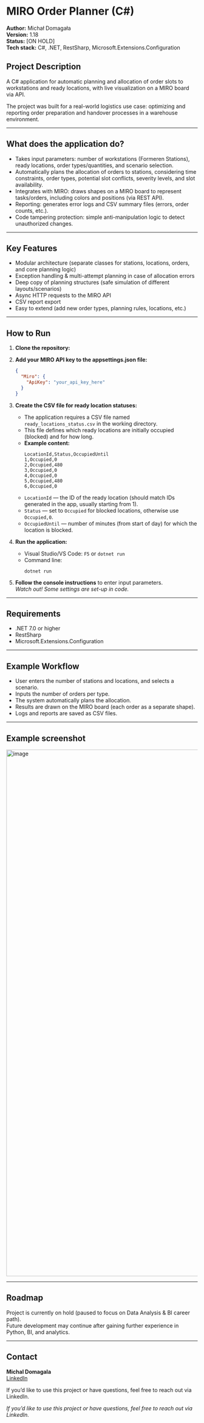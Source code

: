 # MIRO Order Planner (C#)
**Author:** Michał Domagała  
**Version:** 1.18  
**Status:** [ON HOLD]  
**Tech stack:** C#, .NET, RestSharp, Microsoft.Extensions.Configuration

## Project Description
A C# application for automatic planning and allocation of order slots to workstations and ready locations, with live visualization on a MIRO board via API.

The project was built for a real-world logistics use case: optimizing and reporting order preparation and handover processes in a warehouse environment.

---

## What does the application do?
- Takes input parameters: number of workstations (Formeren Stations), ready locations, order types/quantities, and scenario selection.
- Automatically plans the allocation of orders to stations, considering time constraints, order types, potential slot conflicts, severity levels, and slot availability.
- Integrates with MIRO: draws shapes on a MIRO board to represent tasks/orders, including colors and positions (via REST API).
- Reporting: generates error logs and CSV summary files (errors, order counts, etc.).
- Code tampering protection: simple anti-manipulation logic to detect unauthorized changes.

---

## Key Features
- Modular architecture (separate classes for stations, locations, orders, and core planning logic)
- Exception handling & multi-attempt planning in case of allocation errors
- Deep copy of planning structures (safe simulation of different layouts/scenarios)
- Async HTTP requests to the MIRO API
- CSV report export
- Easy to extend (add new order types, planning rules, locations, etc.)

---

## How to Run

1. **Clone the repository:**

2. **Add your MIRO API key to the appsettings.json file:**
    ```json
    {
      "Miro": {
        "ApiKey": "your_api_key_here"
      }
    }
    ```

3. **Create the CSV file for ready location statuses:**
   - The application requires a CSV file named `ready_locations_status.csv` in the working directory.
   - This file defines which ready locations are initially occupied (blocked) and for how long.
   - **Example content:**
     ```
     LocationId,Status,OccupiedUntil
     1,Occupied,0
     2,Occupied,480
     3,Occupied,0
     4,Occupied,0
     5,Occupied,480
     6,Occupied,0
     ```
   - `LocationId` — the ID of the ready location (should match IDs generated in the app, usually starting from 1).
   - `Status` — set to `Occupied` for blocked locations, otherwise use `Occupied,0`.
   - `OccupiedUntil` — number of minutes (from start of day) for which the location is blocked.

4. **Run the application:**
    - Visual Studio/VS Code: `F5` or `dotnet run`
    - Command line:
      ```
      dotnet run
      ```

5. **Follow the console instructions** to enter input parameters.  
   *Watch out! Some settings are set-up in code.*

---

## Requirements
- .NET 7.0 or higher
- RestSharp
- Microsoft.Extensions.Configuration

---

## Example Workflow
- User enters the number of stations and locations, and selects a scenario.
- Inputs the number of orders per type.
- The system automatically plans the allocation.
- Results are drawn on the MIRO board (each order as a separate shape).
- Logs and reports are saved as CSV files.

---

## Example screenshot

<img width="3328" height="1382" alt="image" src="https://github.com/user-attachments/assets/80c2d178-228e-437c-980a-dd7c915ba038" />

---

## Roadmap
Project is currently on hold (paused to focus on Data Analysis & BI career path).  
Future development may continue after gaining further experience in Python, BI, and analytics.

---

## Contact
**Michal Domagala**  
[LinkedIn](https://www.linkedin.com/in/michal-domagala-b0147b236/)

If you’d like to use this project or have questions, feel free to reach out via LinkedIn.

*If you’d like to use this project or have questions, feel free to reach out via LinkedIn.*
